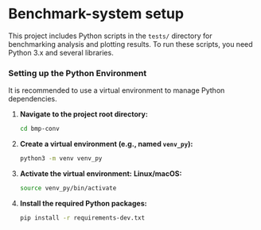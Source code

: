 # Benchmark-system setup

This project includes Python scripts in the `tests/` directory for benchmarking analysis and plotting results. To run these scripts, you need Python 3.x and several libraries.

### Setting up the Python Environment

It is recommended to use a virtual environment to manage Python dependencies.

1.  **Navigate to the project root directory:**
    ```bash
    cd bmp-conv
    ```

2.  **Create a virtual environment (e.g., named `venv_py`):**
    ```bash
    python3 -m venv venv_py
    ```

3.  **Activate the virtual environment:**
    **Linux/macOS:**
    ```bash
    source venv_py/bin/activate
    ```

4.  **Install the required Python packages:**
    ```bash
    pip install -r requirements-dev.txt
    ```

